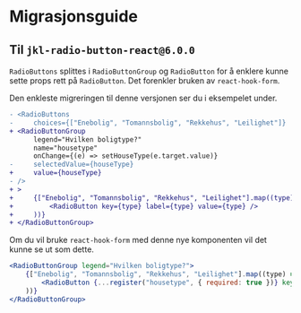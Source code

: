 # Migrasjonsguide

## Til `jkl-radio-button-react@6.0.0`

`RadioButtons` splittes i `RadioButtonGroup` og `RadioButton` for å enklere kunne sette props rett på `RadioButton`. Det forenkler bruken av `react-hook-form`.

Den enkleste migreringen til denne versjonen ser du i eksempelet under.

```diff
- <RadioButtons
-     choices={["Enebolig", "Tomannsbolig", "Rekkehus", "Leilighet"]}
+ <RadioButtonGroup
      legend="Hvilken boligtype?"
      name="housetype"
      onChange={(e) => setHouseType(e.target.value)}
-     selectedValue={houseType}
+     value={houseType}
- />
+ >
+     {["Enebolig", "Tomannsbolig", "Rekkehus", "Leilighet"].map((type) => (
+         <RadioButton key={type} label={type} value={type} />
+     ))}
+ </RadioButtonGroup>
```

Om du vil bruke `react-hook-form` med denne nye komponenten vil det kunne se ut som dette.

```jsx
<RadioButtonGroup legend="Hvilken boligtype?">
    {["Enebolig", "Tomannsbolig", "Rekkehus", "Leilighet"].map((type) => (
        <RadioButton {...register("housetype", { required: true })} key={type} label={type} value={type} />
    ))}
</RadioButtonGroup>
```
